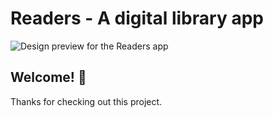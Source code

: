 # Readers - A digital library app

![Design preview for the Readers app](./design/desktop-preview.jpg)

## Welcome! 👋

Thanks for checking out this project.



